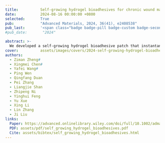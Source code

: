 ```yaml
---
title:          Self-growing hydrogel bioadhesives for chronic wound management
date:           2024-08-16 00:00:00 +0800
selected:       True
pub:            "Advanced Materials, 2024, 36(41), e2408538"
pub_last:       '<span class="badge badge-pill badge-custom badge-secondary">Journal</span>'
#pub_date:       "2024"

abstract: >-
  We developed a self-growing hydrogel bioadhesive patch that instantaneously adheres to biological tissues and progressively strengthens over 120 h to mechanically contract chronic wounds and enhance healing efficacy.
cover:          assets/images/covers/2024-self-growing-hydrogel-bioadhesives.PNG
authors:
  - Ziman Zheng#
  - Xingmei Chen#
  - Yafei Wang#
  - Ping Wen
  - Qingfang Duan
  - Pei Zhang
  - Liangjie Shan
  - Zhipeng Ni
  - Yinghui Feng
  - Yu Xue
  - Xing Li
  - Lin Zhang
  - Ji Liu
links:
  Paper: https://advanced.onlinelibrary.wiley.com/doi/full/10.1002/adma.202408538
  PDF: assets/pdf/self_growing_hydrogel_bioadhesives.pdf
  Cite: assets/bibtex/self_growing_hydrogel_bioadhesives.html
---
```


